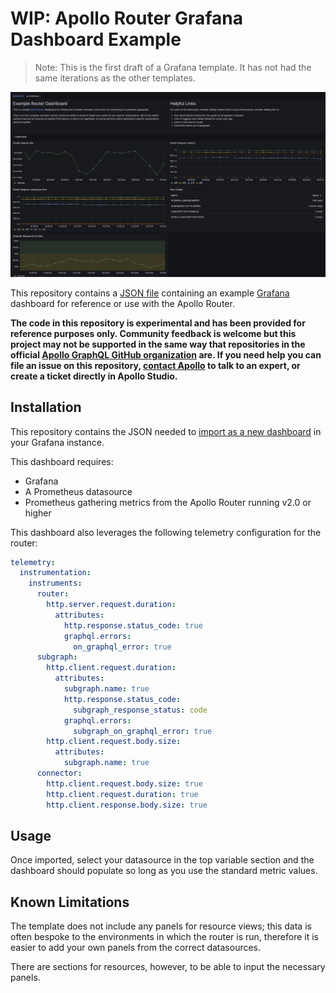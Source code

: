 # WIP: Apollo Router Grafana Dashboard Example

> Note: This is the first draft of a Grafana template. It has not had the same iterations as the other templates.

![example dashboard preview](./dashboard-preview.png)

This repository contains a [JSON file](./example-dashboard.json) containing an example [Grafana](https://grafana.com/oss/grafana/) dashboard for reference or use with the Apollo Router.

**The code in this repository is experimental and has been provided for reference purposes only. Community feedback is welcome but this project may not be supported in the same way that repositories in the official [Apollo GraphQL GitHub organization](https://github.com/apollographql) are. If you need help you can file an issue on this repository, [contact Apollo](https://www.apollographql.com/contact-sales) to talk to an expert, or create a ticket directly in Apollo Studio.**

## Installation

This repository contains the JSON needed to [import as a new dashboard](https://grafana.com/docs/grafana/latest/dashboards/build-dashboards/import-dashboards/) in your Grafana instance. 

This dashboard requires: 
- Grafana
- A Prometheus datasource
- Prometheus gathering metrics from the Apollo Router running v2.0 or higher

This dashboard also leverages the following telemetry configuration for the router:

```yaml
telemetry:
  instrumentation:
    instruments:
      router:
        http.server.request.duration:
          attributes:
            http.response.status_code: true
            graphql.errors:
              on_graphql_error: true
      subgraph:
        http.client.request.duration:
          attributes:
            subgraph.name: true
            http.response.status_code:
              subgraph_response_status: code
            graphql.errors:
              subgraph_on_graphql_error: true
        http.client.request.body.size:
          attributes:
            subgraph.name: true
      connector:
        http.client.request.body.size: true
        http.client.request.duration: true
        http.client.response.body.size: true
```

## Usage

Once imported, select your datasource in the top variable section and the dashboard should populate so long as you use the standard metric values. 

## Known Limitations

The template does not include any panels for resource views; this data is often bespoke to the environments in which the router is run, therefore it is easier to add your own panels from the correct datasources. 

There are sections for resources, however, to be able to input the necessary panels. 
